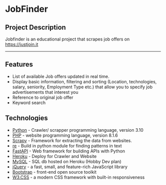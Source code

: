 # JobFinder


##  Project Description
Jobfinder is an educational  project that scrapes job offers on https://justjoin.it 
___
## Features
- List of available Job offers updated in real time.
- Display basic information, filtering and sorting (Location, technologies, salary, seniority, Employment Type etc.) that allow you to specify job advertisements that interest you
- Reference to original job offer
- Keyword search

## Technologies

- [Python] - Crawler/ scrapper programming language, version 3.10
- [PHP] - website programming language, version 8.1.6
- [Scrapy] - Framework for extracting the data from websites.
- [re] - Build in python module for finding patterns in text 
- [FastAPI] - Web framework for building APIs with Python
- [Heroku] - Deploy for Crawler and Website 
- [MySQL] - SQL db hosted on Heroku (Hobby Dev plan) 
- [jQuery] - a fast, small, and feature-rich JavaScript library
- [Bootstrap] - front-end open source toolkit
- [W3.CSS] - a modern CSS framework with built-in responsiveness



[//]: # (These are reference links http://stackoverflow.com/questions/4823468/store-comments-in-markdown-syntax)
   [Python]: <https://www.python.org/downloads/>
   [PHP]: <https://www.php.net/downloads/>
   [Scrapy]: <https://scrapy.org>
   [re]: <https://docs.python.org/3/library/re.html>
   [FastAPI]:  <https://fastapi.tiangolo.com>
   [Heroku]: <https://www.heroku.com>
   [MySQL]: <https://www.mysql.com/downloads/>
   [React]: <https://pl.reactjs.org>
   [Figma]: <https://www.figma.com/?fuid=>
   [jQuery]: <https://jquery.com/download/>
   [Bootstrap]: <https://getbootstrap.com>
   [W3.CSS]: <https://www.w3schools.com/w3css/defaulT.asp>


